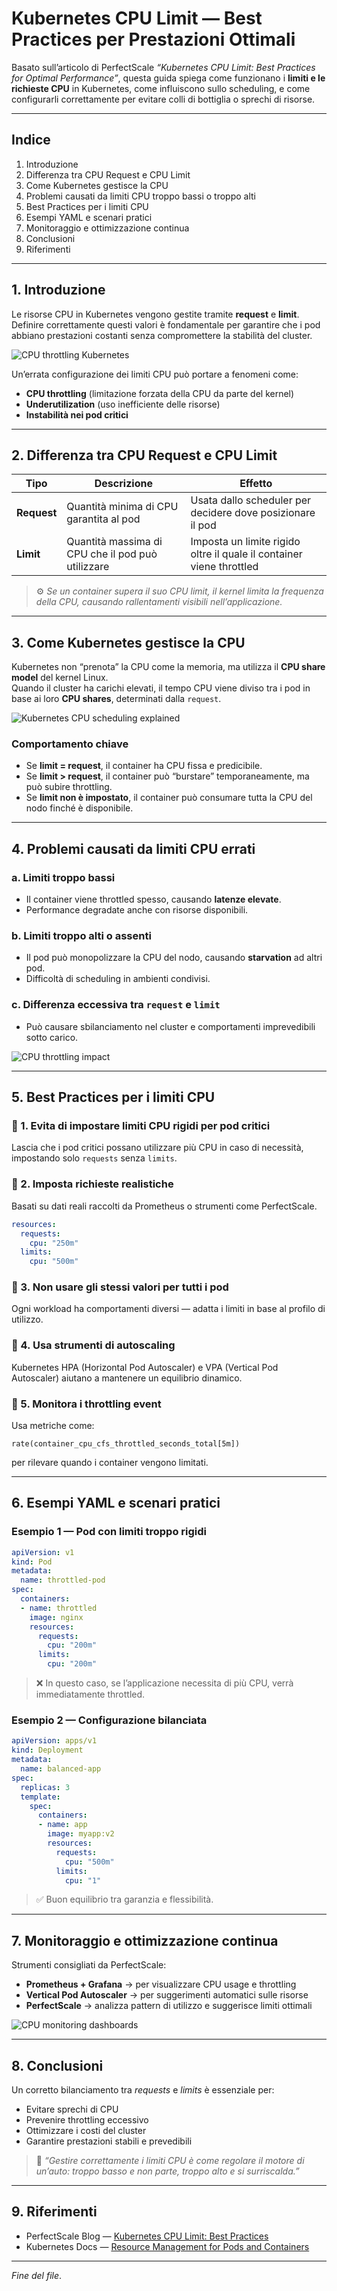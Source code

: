 # Kubernetes CPU Limit — Best Practices per Prestazioni Ottimali

Basato sull’articolo di PerfectScale *“Kubernetes CPU Limit: Best Practices for Optimal Performance”*, questa guida spiega come funzionano i **limiti e le richieste CPU** in Kubernetes, come influiscono sullo scheduling, e come configurarli correttamente per evitare colli di bottiglia o sprechi di risorse.

---

## Indice

1. Introduzione  
2. Differenza tra CPU Request e CPU Limit  
3. Come Kubernetes gestisce la CPU  
4. Problemi causati da limiti CPU troppo bassi o troppo alti  
5. Best Practices per i limiti CPU  
6. Esempi YAML e scenari pratici  
7. Monitoraggio e ottimizzazione continua  
8. Conclusioni  
9. Riferimenti

---

## 1. Introduzione

Le risorse CPU in Kubernetes vengono gestite tramite **request** e **limit**.  
Definire correttamente questi valori è fondamentale per garantire che i pod abbiano prestazioni costanti senza compromettere la stabilità del cluster.

![CPU throttling Kubernetes](https://tse2.mm.bing.net/th/id/OIP.t0qW1nOeWkgP4p5kUVwWBAHaE8?pid=Api)

Un’errata configurazione dei limiti CPU può portare a fenomeni come:

- **CPU throttling** (limitazione forzata della CPU da parte del kernel)
- **Underutilization** (uso inefficiente delle risorse)
- **Instabilità nei pod critici**

---

## 2. Differenza tra CPU Request e CPU Limit

| Tipo | Descrizione | Effetto |
|------|--------------|----------|
| **Request** | Quantità minima di CPU garantita al pod | Usata dallo scheduler per decidere dove posizionare il pod |
| **Limit** | Quantità massima di CPU che il pod può utilizzare | Imposta un limite rigido oltre il quale il container viene throttled |

> ⚙️ *Se un container supera il suo CPU limit, il kernel limita la frequenza della CPU, causando rallentamenti visibili nell’applicazione.*

---

## 3. Come Kubernetes gestisce la CPU

Kubernetes non “prenota” la CPU come la memoria, ma utilizza il **CPU share model** del kernel Linux.  
Quando il cluster ha carichi elevati, il tempo CPU viene diviso tra i pod in base ai loro **CPU shares**, determinati dalla `request`.

![Kubernetes CPU scheduling explained](https://tse1.mm.bing.net/th/id/OIP.TsQ_jgXbVYkczd0aLqWk3wHaEK?pid=Api)

### Comportamento chiave

- Se **limit = request**, il container ha CPU fissa e predicibile.  
- Se **limit > request**, il container può “burstare” temporaneamente, ma può subire throttling.  
- Se **limit non è impostato**, il container può consumare tutta la CPU del nodo finché è disponibile.

---

## 4. Problemi causati da limiti CPU errati

### a. Limiti troppo bassi

- Il container viene throttled spesso, causando **latenze elevate**.  
- Performance degradate anche con risorse disponibili.

### b. Limiti troppo alti o assenti

- Il pod può monopolizzare la CPU del nodo, causando **starvation** ad altri pod.  
- Difficoltà di scheduling in ambienti condivisi.

### c. Differenza eccessiva tra `request` e `limit`

- Può causare sbilanciamento nel cluster e comportamenti imprevedibili sotto carico.

![CPU throttling impact](https://tse4.mm.bing.net/th/id/OIP.w0E-4yq4R2Z8VciQ1FweWgHaEK?pid=Api)

---

## 5. Best Practices per i limiti CPU

### 🔹 1. Evita di impostare limiti CPU rigidi per pod critici

Lascia che i pod critici possano utilizzare più CPU in caso di necessità, impostando solo `requests` senza `limits`.

### 🔹 2. Imposta richieste realistiche

Basati su dati reali raccolti da Prometheus o strumenti come PerfectScale.

```yaml
resources:
  requests:
    cpu: "250m"
  limits:
    cpu: "500m"
```

### 🔹 3. Non usare gli stessi valori per tutti i pod

Ogni workload ha comportamenti diversi — adatta i limiti in base al profilo di utilizzo.

### 🔹 4. Usa strumenti di autoscaling

Kubernetes HPA (Horizontal Pod Autoscaler) e VPA (Vertical Pod Autoscaler) aiutano a mantenere un equilibrio dinamico.

### 🔹 5. Monitora i throttling event

Usa metriche come:  
```promql
rate(container_cpu_cfs_throttled_seconds_total[5m])
```
per rilevare quando i container vengono limitati.

---

## 6. Esempi YAML e scenari pratici

### Esempio 1 — Pod con limiti troppo rigidi

```yaml
apiVersion: v1
kind: Pod
metadata:
  name: throttled-pod
spec:
  containers:
  - name: throttled
    image: nginx
    resources:
      requests:
        cpu: "200m"
      limits:
        cpu: "200m"
```

> ❌ In questo caso, se l’applicazione necessita di più CPU, verrà immediatamente throttled.

### Esempio 2 — Configurazione bilanciata

```yaml
apiVersion: apps/v1
kind: Deployment
metadata:
  name: balanced-app
spec:
  replicas: 3
  template:
    spec:
      containers:
      - name: app
        image: myapp:v2
        resources:
          requests:
            cpu: "500m"
          limits:
            cpu: "1"
```

> ✅ Buon equilibrio tra garanzia e flessibilità.

---

## 7. Monitoraggio e ottimizzazione continua

Strumenti consigliati da PerfectScale:

- **Prometheus + Grafana** → per visualizzare CPU usage e throttling
- **Vertical Pod Autoscaler** → per suggerimenti automatici sulle risorse
- **PerfectScale** → analizza pattern di utilizzo e suggerisce limiti ottimali

![CPU monitoring dashboards](https://tse3.mm.bing.net/th/id/OIP.b12a0NKlFvl8Xkn-mj6sWQHaEK?pid=Api)

---

## 8. Conclusioni

Un corretto bilanciamento tra *requests* e *limits* è essenziale per:

- Evitare sprechi di CPU  
- Prevenire throttling eccessivo  
- Ottimizzare i costi del cluster  
- Garantire prestazioni stabili e prevedibili

> 🎯 *“Gestire correttamente i limiti CPU è come regolare il motore di un’auto: troppo basso e non parte, troppo alto e si surriscalda.”*

---

## 9. Riferimenti

- PerfectScale Blog — [Kubernetes CPU Limit: Best Practices](https://www.perfectscale.io/blog/kubernetes-cpu-limit-best-practises)  
- Kubernetes Docs — [Resource Management for Pods and Containers](https://kubernetes.io/docs/concepts/configuration/manage-resources-containers/)

---

*Fine del file*.
